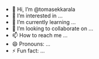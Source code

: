 - 👋 Hi, I’m @tomasekkarala
- 👀 I’m interested in ...
- 🌱 I’m currently learning ...
- 💞️ I’m looking to collaborate on ...
- 📫 How to reach me ...
- 😄 Pronouns: ...
- ⚡ Fun fact: ...

<!---
tomasekkarala/tomasekkarala is a ✨ special ✨ repository because its `README.md` (this file) appears on your GitHub profile.
You can click the Preview link to take a look at your changes.
--->

